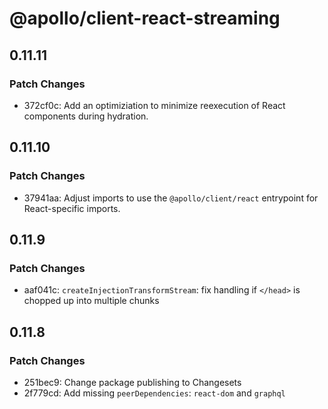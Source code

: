 # @apollo/client-react-streaming

## 0.11.11

### Patch Changes

- 372cf0c: Add an optimiziation to minimize reexecution of React components during hydration.

## 0.11.10

### Patch Changes

- 37941aa: Adjust imports to use the `@apollo/client/react` entrypoint for React-specific imports.

## 0.11.9

### Patch Changes

- aaf041c: `createInjectionTransformStream`: fix handling if `</head>` is chopped up into multiple chunks

## 0.11.8

### Patch Changes

- 251bec9: Change package publishing to Changesets
- 2f779cd: Add missing `peerDependencies`: `react-dom` and `graphql`
